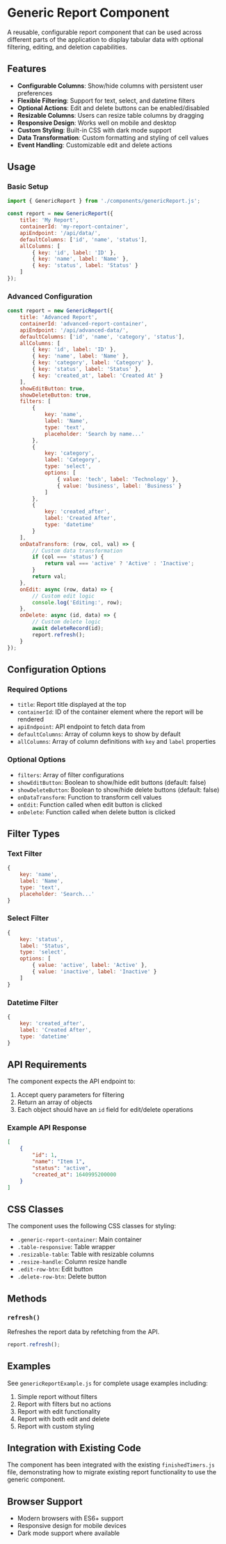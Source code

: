 # Generic Report Component

A reusable, configurable report component that can be used across different parts of the application to display tabular data with optional filtering, editing, and deletion capabilities.

## Features

- **Configurable Columns**: Show/hide columns with persistent user preferences
- **Flexible Filtering**: Support for text, select, and datetime filters
- **Optional Actions**: Edit and delete buttons can be enabled/disabled
- **Resizable Columns**: Users can resize table columns by dragging
- **Responsive Design**: Works well on mobile and desktop
- **Custom Styling**: Built-in CSS with dark mode support
- **Data Transformation**: Custom formatting and styling of cell values
- **Event Handling**: Customizable edit and delete actions

## Usage

### Basic Setup

```javascript
import { GenericReport } from './components/genericReport.js';

const report = new GenericReport({
    title: 'My Report',
    containerId: 'my-report-container',
    apiEndpoint: '/api/data/',
    defaultColumns: ['id', 'name', 'status'],
    allColumns: [
        { key: 'id', label: 'ID' },
        { key: 'name', label: 'Name' },
        { key: 'status', label: 'Status' }
    ]
});
```

### Advanced Configuration

```javascript
const report = new GenericReport({
    title: 'Advanced Report',
    containerId: 'advanced-report-container',
    apiEndpoint: '/api/advanced-data/',
    defaultColumns: ['id', 'name', 'category', 'status'],
    allColumns: [
        { key: 'id', label: 'ID' },
        { key: 'name', label: 'Name' },
        { key: 'category', label: 'Category' },
        { key: 'status', label: 'Status' },
        { key: 'created_at', label: 'Created At' }
    ],
    showEditButton: true,
    showDeleteButton: true,
    filters: [
        {
            key: 'name',
            label: 'Name',
            type: 'text',
            placeholder: 'Search by name...'
        },
        {
            key: 'category',
            label: 'Category',
            type: 'select',
            options: [
                { value: 'tech', label: 'Technology' },
                { value: 'business', label: 'Business' }
            ]
        },
        {
            key: 'created_after',
            label: 'Created After',
            type: 'datetime'
        }
    ],
    onDataTransform: (row, col, val) => {
        // Custom data transformation
        if (col === 'status') {
            return val === 'active' ? 'Active' : 'Inactive';
        }
        return val;
    },
    onEdit: async (row, data) => {
        // Custom edit logic
        console.log('Editing:', row);
    },
    onDelete: async (id, data) => {
        // Custom delete logic
        await deleteRecord(id);
        report.refresh();
    }
});
```

## Configuration Options

### Required Options

- `title`: Report title displayed at the top
- `containerId`: ID of the container element where the report will be rendered
- `apiEndpoint`: API endpoint to fetch data from
- `defaultColumns`: Array of column keys to show by default
- `allColumns`: Array of column definitions with `key` and `label` properties

### Optional Options

- `filters`: Array of filter configurations
- `showEditButton`: Boolean to show/hide edit buttons (default: false)
- `showDeleteButton`: Boolean to show/hide delete buttons (default: false)
- `onDataTransform`: Function to transform cell values
- `onEdit`: Function called when edit button is clicked
- `onDelete`: Function called when delete button is clicked

## Filter Types

### Text Filter
```javascript
{
    key: 'name',
    label: 'Name',
    type: 'text',
    placeholder: 'Search...'
}
```

### Select Filter
```javascript
{
    key: 'status',
    label: 'Status',
    type: 'select',
    options: [
        { value: 'active', label: 'Active' },
        { value: 'inactive', label: 'Inactive' }
    ]
}
```

### Datetime Filter
```javascript
{
    key: 'created_after',
    label: 'Created After',
    type: 'datetime'
}
```

## API Requirements

The component expects the API endpoint to:

1. Accept query parameters for filtering
2. Return an array of objects
3. Each object should have an `id` field for edit/delete operations

### Example API Response
```json
[
    {
        "id": 1,
        "name": "Item 1",
        "status": "active",
        "created_at": 1640995200000
    }
]
```

## CSS Classes

The component uses the following CSS classes for styling:

- `.generic-report-container`: Main container
- `.table-responsive`: Table wrapper
- `.resizable-table`: Table with resizable columns
- `.resize-handle`: Column resize handle
- `.edit-row-btn`: Edit button
- `.delete-row-btn`: Delete button

## Methods

### `refresh()`
Refreshes the report data by refetching from the API.

```javascript
report.refresh();
```

## Examples

See `genericReportExample.js` for complete usage examples including:

1. Simple report without filters
2. Report with filters but no actions
3. Report with edit functionality
4. Report with both edit and delete
5. Report with custom styling

## Integration with Existing Code

The component has been integrated with the existing `finishedTimers.js` file, demonstrating how to migrate existing report functionality to use the generic component.

## Browser Support

- Modern browsers with ES6+ support
- Responsive design for mobile devices
- Dark mode support where available 